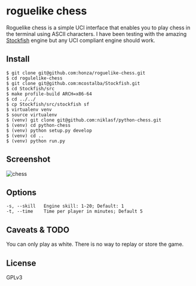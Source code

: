 roguelike chess
===============

Roguelike chess is a simple UCI interface that enables you to play chess in the
terminal using ASCII characters.  I have been testing with the amazing
[Stockfish][1] engine but any UCI compliant engine should work.

Install
-------

    $ git clone git@github.com:honza/roguelike-chess.git
    $ cd rogulelike-chess
    $ git clone git@github.com:mcostalba/Stockfish.git
    $ cd Stockfish/src
    $ make profile-build ARCH=x86-64
    $ cd ../../
    $ cp Stockfish/src/stockfish sf
    $ virtualenv venv
    $ source virtualenv
    $ (venv) git clone git@github.com:niklasf/python-chess.git
    $ (venv) cd python-chess
    $ (venv) python setup.py develop
    $ (venv) cd ..
    $ (venv) python run.py

Screenshot
----------

![chess](http://i.imgur.com/GTDrF89.png)

Options
-------

    -s, --skill   Engine skill: 1-20; Default: 1
    -t, --time    Time per player in minutes; Default 5

Caveats & TODO
--------------

You can only play as white.  There is no way to replay or store the game.

License
-------

GPLv3

[1]: http://stockfishchess.org/
